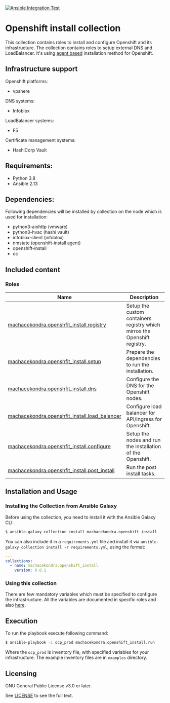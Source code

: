 [![Ansible Integration Test](https://github.com/machacekondra/openshift_install/actions/workflows/ansible-test-integration.yml/badge.svg?branch=main)](https://github.com/machacekondra/openshift_install/actions/workflows/ansible-test-integration.yml)

# Openshift install collection
This collection contains roles to install and configure Openshift and its infrastructure.
The collection contains roles to setup external DNS and LoadBalancer. It's using [agent based](https://docs.openshift.com/container-platform/4.14/installing/installing_with_agent_based_installer/installing-with-agent-based-installer.html)
installation method for Openshift.

## Infrastructure support

Openshift platforms:
  - vpshere

DNS systems:
  - Infoblox

LoadBalancer systems:
  - F5

Certificate management systems:
  - HashiCorp Vault

## Requirements:
 - Python 3.8
 - Ansible 2.13

## Dependencies:
Following dependencies will be installed by collection on the node which is used for installation:

 - python3-aiohttp (vmware)
 - python3-hvac (hashi vault)
 - infoblox-client (infoblox)
 - nmstate (openshift-install agent)
 - openshift-install
 - oc

## Included content

### Roles
Name | Description
--- | ---
[machacekondra.openshfit_install.registry](https://github.com/machacekondra/openshift_install/blob/main/roles/registry/README.md)|Setup the custom containers registry which mirros the Openshift registry.
[machacekondra.openshfit_install.setup](https://github.com/machacekondra/openshift_install/blob/main/roles/setup/README.md)|Prepare the dependencies to run the installation.
[machacekondra.openshfit_install.dns](https://github.com/machacekondra/openshift_install/blob/main/roles/dns/README.md)|Configure the DNS for the Openshift nodes.
[machacekondra.openshfit_install.load_balancer](https://github.com/machacekondra/openshift_install/blob/main/roles/load_balancer/README.md)|Configure load balancer for API/Ingress for Openshift.
[machacekondra.openshfit_install.configure](https://github.com/machacekondra/openshift_install/blob/main/roles/configure/README.md)|Setup the nodes and run the installation of the Openshift.
[machacekondra.openshfit_install.post_install](https://github.com/machacekondra/openshift_install/blob/main/roles/post_install/README.md)|Run the post install tasks.

## Installation and Usage

### Installing the Collection from Ansible Galaxy

Before using the collection, you need to install it with the Ansible Galaxy CLI:

```bash
$ ansible-galaxy collection install machacekondra.openshift_install
```

You can also include it in a `requirements.yml` file and install it via `ansible-galaxy collection install -r requirements.yml`, using the format:

```yaml
---
collections:
  - name: machacekondra.openshift_install
    version: 0.0.1
```

### Using this collection

There are few mandatory variables which must be specified to configure the infrastructure.
All the variables are documented in specific roles and also [here](docs/vars.md).

## Execution

To run the playbook execute following command:

```bash
$ ansible-playbook -i ocp_prod machacekondra.openshift_install.run
```

Where the `ocp_prod` is inventory file, with specified variables for your infrastructure.
The example inventory files are in `examples` directory.

## Licensing

GNU General Public License v3.0 or later.

See [LICENSE](https://www.gnu.org/licenses/gpl-3.0.txt) to see the full text.
